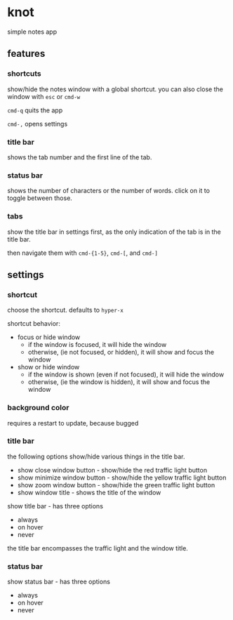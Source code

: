 # knot

simple notes app

## features

### shortcuts

show/hide the notes window with a global shortcut.
you can also close the window with `esc` or `cmd-w`

`cmd-q` quits the app

`cmd-,` opens settings

### title bar

shows the tab number and the first line of the tab.

### status bar

shows the number of characters or the number of words.
click on it to toggle between those.

### tabs

show the title bar in settings first, as the only indication of the tab is in
the title bar.

then navigate them with `cmd-{1-5}`, `cmd-[`, and `cmd-]`

## settings

### shortcut

choose the shortcut. defaults to `hyper-x`

shortcut behavior:
- focus or hide window
  - if the window is focused, it will hide the window
  - otherwise, (ie not focused, or hidden), it will show and focus the window
- show or hide window
  - if the window is shown (even if not focused), it will hide the window
  - otherwise, (ie the window is hidden), it will show and focus the window

### background color

requires a restart to update, because bugged

### title bar

the following options show/hide various things in the title bar.
- show close window button - show/hide the red traffic light button
- show minimize window button - show/hide the yellow traffic light button
- show zoom window button - show/hide the green traffic light button
- show window title - shows the title of the window

show title bar - has three options
- always
- on hover
- never

the title bar encompasses the traffic light and the window title.

### status bar

show status bar - has three options
- always
- on hover
- never
